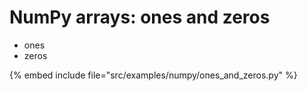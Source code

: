 # NumPy arrays: ones and zeros


* ones
* zeros

{% embed include file="src/examples/numpy/ones_and_zeros.py" %}


